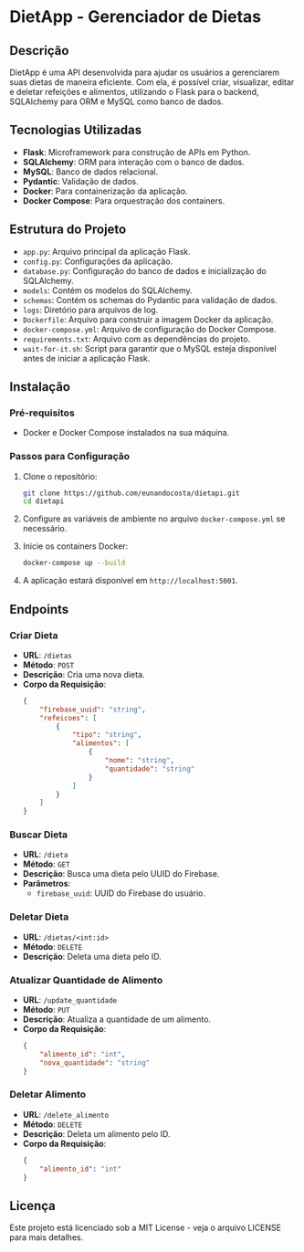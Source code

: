 # DietApp - Gerenciador de Dietas

## Descrição

DietApp é uma API desenvolvida para ajudar os usuários a gerenciarem suas dietas de maneira eficiente. Com ela, é possível criar, visualizar, editar e deletar refeições e alimentos, utilizando o Flask para o backend, SQLAlchemy para ORM e MySQL como banco de dados.

## Tecnologias Utilizadas

- **Flask**: Microframework para construção de APIs em Python.
- **SQLAlchemy**: ORM para interação com o banco de dados.
- **MySQL**: Banco de dados relacional.
- **Pydantic**: Validação de dados.
- **Docker**: Para containerização da aplicação.
- **Docker Compose**: Para orquestração dos containers.

## Estrutura do Projeto

- `app.py`: Arquivo principal da aplicação Flask.
- `config.py`: Configurações da aplicação.
- `database.py`: Configuração do banco de dados e inicialização do SQLAlchemy.
- `models`: Contém os modelos do SQLAlchemy.
- `schemas`: Contém os schemas do Pydantic para validação de dados.
- `logs`: Diretório para arquivos de log.
- `Dockerfile`: Arquivo para construir a imagem Docker da aplicação.
- `docker-compose.yml`: Arquivo de configuração do Docker Compose.
- `requirements.txt`: Arquivo com as dependências do projeto.
- `wait-for-it.sh`: Script para garantir que o MySQL esteja disponível antes de iniciar a aplicação Flask.

## Instalação

### Pré-requisitos

- Docker e Docker Compose instalados na sua máquina.

### Passos para Configuração

1. Clone o repositório:

    ```bash
    git clone https://github.com/eunandocosta/dietapi.git
    cd dietapi
    ```

2. Configure as variáveis de ambiente no arquivo `docker-compose.yml` se necessário.

3. Inicie os containers Docker:

    ```bash
    docker-compose up --build
    ```

4. A aplicação estará disponível em `http://localhost:5001`.

## Endpoints

### Criar Dieta

- **URL**: `/dietas`
- **Método**: `POST`
- **Descrição**: Cria uma nova dieta.
- **Corpo da Requisição**:
    ```json
    {
        "firebase_uuid": "string",
        "refeicoes": [
            {
                "tipo": "string",
                "alimentos": [
                    {
                        "nome": "string",
                        "quantidade": "string"
                    }
                ]
            }
        ]
    }
    ```

### Buscar Dieta

- **URL**: `/dieta`
- **Método**: `GET`
- **Descrição**: Busca uma dieta pelo UUID do Firebase.
- **Parâmetros**:
    - `firebase_uuid`: UUID do Firebase do usuário.

### Deletar Dieta

- **URL**: `/dietas/<int:id>`
- **Método**: `DELETE`
- **Descrição**: Deleta uma dieta pelo ID.

### Atualizar Quantidade de Alimento

- **URL**: `/update_quantidade`
- **Método**: `PUT`
- **Descrição**: Atualiza a quantidade de um alimento.
- **Corpo da Requisição**:
    ```json
    {
        "alimento_id": "int",
        "nova_quantidade": "string"
    }
    ```

### Deletar Alimento

- **URL**: `/delete_alimento`
- **Método**: `DELETE`
- **Descrição**: Deleta um alimento pelo ID.
- **Corpo da Requisição**:
    ```json
    {
        "alimento_id": "int"
    }
    ```

## Licença

Este projeto está licenciado sob a MIT License - veja o arquivo LICENSE para mais detalhes.
